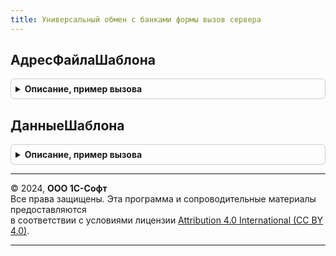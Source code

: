 ```yaml
---
title: Универсальный обмен с банками формы вызов сервера
---
```



## АдресФайлаШаблона
<details style="margin: 1em 0; padding: 0.5em; border: 1px solid #ccc; border-radius: 6px;">

<summary style="font-weight: bold; cursor: pointer;">Описание, пример вызова</summary>

```bsl

// Извлекает из архива с шаблонами файл-образец заполнения отчетности по формату банка.
//
// Параметры:
//  ОписаниеШаблона - Структура - см. УниверсальныйОбменСБанкамиФормыКлиентСервер.ПараметрыФормыОписания()
//
// Возвращаемое значение:
//   Строка - адрес хранилища значений с данными файла-образца.
//
Функция АдресФайлаШаблона(ОписаниеШаблона) Экспорт
```

Пример вызова
```bsl
Результат = УниверсальныйОбменСБанкамиФормыВызовСервера.АдресФайлаШаблона(ОписаниеШаблона) 
```
</details>

## ДанныеШаблона
<details style="margin: 1em 0; padding: 0.5em; border: 1px solid #ccc; border-radius: 6px;">

<summary style="font-weight: bold; cursor: pointer;">Описание, пример вызова</summary>

```bsl

// Извлекает из архива с шаблонами файл-образец заполнения отчетности по формату банка.
//
// Параметры:
//  ОписаниеШаблона - Структура - см. УниверсальныйОбменСБанкамиФормыКлиентСервер.ПараметрыФормыОписания()
//
// Возвращаемое значение:
//   ДвоичныеДанные - данные файла-образца.
//
Функция ДанныеШаблона(ОписаниеШаблона) Экспорт
```

Пример вызова
```bsl
Результат = УниверсальныйОбменСБанкамиФормыВызовСервера.ДанныеШаблона(ОписаниеШаблона) 
```
</details>

---

© 2024, **ООО 1С-Софт**  
Все права защищены. Эта программа и сопроводительные материалы предоставляются  
в соответствии с условиями лицензии [Attribution 4.0 International (CC BY 4.0)](https://creativecommons.org/licenses/by/4.0/legalcode).

---
